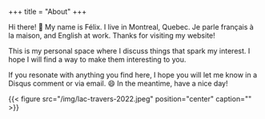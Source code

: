 +++
title = "About"
+++

Hi there! :wave: My name is Félix. I live in Montreal, Quebec. Je parle français à la maison, and English at work.
Thanks for visiting my website!

This is my personal space where I discuss things that spark my interest. I hope I will find a way to make them
interesting to you.

If you resonate with anything you find here, I hope you will let me
know in a Disqus comment or via email. :smile: In the meantime, have a nice day!

{{< figure src="/img/lac-travers-2022.jpeg" position="center" caption="" >}}


